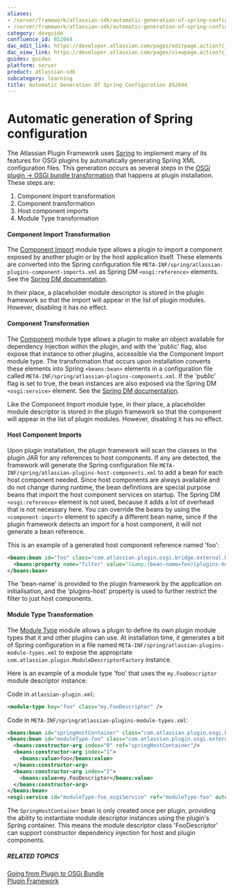 ```yaml
---
aliases:
- /server/framework/atlassian-sdk/automatic-generation-of-spring-configuration-852044.html
- /server/framework/atlassian-sdk/automatic-generation-of-spring-configuration-852044.md
category: devguide
confluence_id: 852044
dac_edit_link: https://developer.atlassian.com/pages/editpage.action?cjm=wozere&pageId=852044
dac_view_link: https://developer.atlassian.com/pages/viewpage.action?cjm=wozere&pageId=852044
guides: guides
platform: server
product: atlassian-sdk
subcategory: learning
title: Automatic Generation Of Spring Configuration 852044
---
```

# Automatic generation of Spring configuration

The Atlassian Plugin Framework uses <a href="http://www.springframework.org/osgi" class="external-link">Spring</a> to implement many of its features for OSGi plugins by automatically generating Spring XML configuration files. This generation occurs as several steps in the [OSGi plugin -&gt; OSGi bundle transformation](/server/framework/atlassian-sdk/going-from-plugin-to-osgi-bundle) that happens at plugin installation. These steps are:

1.  Component Import transformation
2.  Component transformation
3.  Host component imports
4.  Module Type transformation

#### Component Import Transformation

The [Component Import](/server/framework/atlassian-sdk/component-import-plugin-module) module type allows a plugin to import a component exposed by another plugin or by the host application itself. These elements are converted into the Spring configuration file `META-INF/spring/atlassian-plugins-component-imports.xml` as Spring DM `<osgi:reference>` elements. See the <a href="http://static.springsource.org/osgi/docs/1.1.3/reference/html/service-registry.html#service-registry:refs" class="external-link">Spring DM documentation</a>.

In their place, a placeholder module descriptor is stored in the plugin framework so that the import will appear in the list of plugin modules. However, disabling it has no effect.

#### Component Transformation

The [Component](/server/framework/atlassian-sdk/component-plugin-module) module type allows a plugin to make an object available for dependency injection within the plugin, and with the 'public' flag, also expose that instance to other plugins, accessible via the Component Import module type. The transformation that occurs upon installation converts these elements into Spring `<beans:bean>` elements in a configuration file called `META-INF/spring/atlassian-plugins-components.xml`. If the 'public' flag is set to true, the bean instances are also exposed via the Spring DM `<osgi:service>` element. See the <a href="http://static.springsource.org/osgi/docs/1.1.3/reference/html/service-registry.html#service-registry:export" class="external-link">Spring DM documentation</a>.

Like the Component Import module type, in their place, a placeholder module descriptor is stored in the plugin framework so that the component will appear in the list of plugin modules. However, disabling it has no effect.

#### Host Component Imports

Upon plugin installation, the plugin framework will scan the classes in the plugin JAR for any references to host components. If any are detected, the framework will generate the Spring configuration file `META-INF/spring/atlassian-plugins-host-components.xml` to add a bean for each host component needed. Since host components are always available and do not change during runtime, the bean definitions are special purpose beans that import the host component services on startup. The Spring DM `<osgi:reference>` element is not used, because it adds a lot of overhead that is not necessary here. You can override the beans by using the `<component-import>` element to specify a different bean name, since if the plugin framework detects an import for a host component, it will not generate a bean reference.

This is an example of a generated host component reference named 'foo':

``` xml
<beans:bean id="foo" class="com.atlassian.plugin.osgi.bridge.external.HostComponentFactoryBean">
  <beans:property name="filter" value="(&amp;(bean-name=foo)(plugins-host=true))"/>
</beans:bean>
```

The 'bean-name' is provided to the plugin framework by the application on initialisation, and the 'plugins-host' property is used to further restrict the filter to just host components.

#### Module Type Transformation

The [Module Type](https://developer.atlassian.com/display/PLUGINFRAMEWORK/Module+Type+Plugin+Module) module allows a plugin to define its own plugin module types that it and other plugins can use. At installation time, it generates a bit of Spring configuration in a file named `META-INF/spring/atlassian-plugins-module-types.xml` to expose the appropriate `com.atlassian.plugin.ModuleDescriptorFactory` instance.

Here is an example of a module type 'foo' that uses the `my.FooDescriptor` module descriptor instance:

Code in `atlassian-plugin.xml`:

``` xml
<module-type key="foo" class="my.FooDescriptor" />
```

Code in `META-INF/spring/atlassian-plugins-module-types.xml`:

``` xml
<beans:bean id="springHostContainer" class="com.atlassian.plugin.osgi.bridge.external.SpringHostContainer"/>
<beans:bean id="moduleType-foo" class="com.atlassian.plugin.osgi.external.SingleModuleDescriptorFactory">
  <beans:constructor-arg index="0" ref="springHostContainer"/>
  <beans:constructor-arg index="1">
    <beans:value>foo</beans:value>
  </beans:constructor-arg>
  <beans:constructor-arg index="2">
    <beans:value>my.FooDescriptor</beans:value>
  </beans:constructor-arg>
</beans:bean>
<osgi:service id="moduleType-foo_osgiService" ref="moduleType-foo" auto-export="interfaces"/>
```

The `SpringHostContainer` bean is only created once per plugin, providing the ability to instantiate module descriptor instances using the plugin's Spring container. This means the module descriptor class 'FooDescriptor' can support constructor dependency injection for host and plugin components.

##### RELATED TOPICS

[Going from Plugin to OSGi Bundle](/server/framework/atlassian-sdk/going-from-plugin-to-osgi-bundle)  
[Plugin Framework](https://developer.atlassian.com/display/PLUGINFRAMEWORK/Plugin+Framework)





























































































































































































































